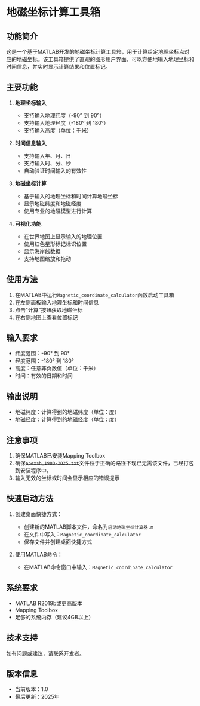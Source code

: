 # 地磁坐标计算工具箱

## 功能简介
这是一个基于MATLAB开发的地磁坐标计算工具箱，用于计算给定地理坐标点对应的地磁坐标。该工具箱提供了直观的图形用户界面，可以方便地输入地理坐标和时间信息，并实时显示计算结果和位置标记。

## 主要功能
1. **地理坐标输入**
   - 支持输入地理纬度（-90° 到 90°）
   - 支持输入地理经度（-180° 到 180°）
   - 支持输入高度（单位：千米）

2. **时间信息输入**
   - 支持输入年、月、日
   - 支持输入时、分、秒
   - 自动验证时间输入的有效性

3. **地磁坐标计算**
   - 基于输入的地理坐标和时间计算地磁坐标
   - 显示地磁纬度和地磁经度
   - 使用专业的地磁模型进行计算

4. **可视化功能**
   - 在世界地图上显示输入的地理位置
   - 使用红色星形标记标识位置
   - 显示海岸线数据
   - 支持地图缩放和拖动

## 使用方法
1. 在MATLAB中运行`Magnetic_coordinate_calculator`函数启动工具箱
2. 在左侧面板输入地理坐标和时间信息
3. 点击"计算"按钮获取地磁坐标
4. 在右侧地图上查看位置标记

## 输入要求
- 纬度范围：-90° 到 90°
- 经度范围：-180° 到 180°
- 高度：任意非负数值（单位：千米）
- 时间：有效的日期和时间

## 输出说明
- 地磁纬度：计算得到的地磁纬度（单位：度）
- 地磁经度：计算得到的地磁经度（单位：度）

## 注意事项
1. 确保MATLAB已安装Mapping Toolbox
2. ~~确保`apexsh_1900-2025.txt`文件位于正确的路径下~~现已无需该文件，已经打包到安装程序中。
3. 输入无效的坐标或时间会显示相应的错误提示

## 快速启动方法
1. 创建桌面快捷方式：
   - 创建新的MATLAB脚本文件，命名为`启动地磁坐标计算器.m`
   - 在文件中写入：`Magnetic_coordinate_calculator`
   - 保存文件并创建桌面快捷方式

2. 使用MATLAB命令：
   - 在MATLAB命令窗口中输入：`Magnetic_coordinate_calculator`

## 系统要求
- MATLAB R2019b或更高版本
- Mapping Toolbox
- 足够的系统内存（建议4GB以上）

## 技术支持
如有问题或建议，请联系开发者。

## 版本信息
- 当前版本：1.0
- 最后更新：2025年
